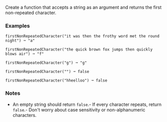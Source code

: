 
Create a function that accepts a string as an argument and returns the first non-repeated character.

### Examples

```
firstNonRepeatedCharacter("it was then the frothy word met the round night") ➞ "a"

firstNonRepeatedCharacter("the quick brown fox jumps then quickly blows air") ➞ "f"

firstNonRepeatedCharacter("g") ➞ "g"

firstNonRepeatedCharacter("") ➞ false

firstNonRepeatedCharacter("hheelloo") ➞ false
```

### Notes
- An empty string should return `false`.- If every character repeats, return `false`.- Don't worry about case sensitivity or non-alphanumeric characters.